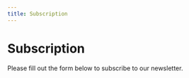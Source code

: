```yaml
---
title: Subscription
---
```


# Subscription

Please fill out the form below to subscribe to our newsletter.

<SubscriptionForm />

